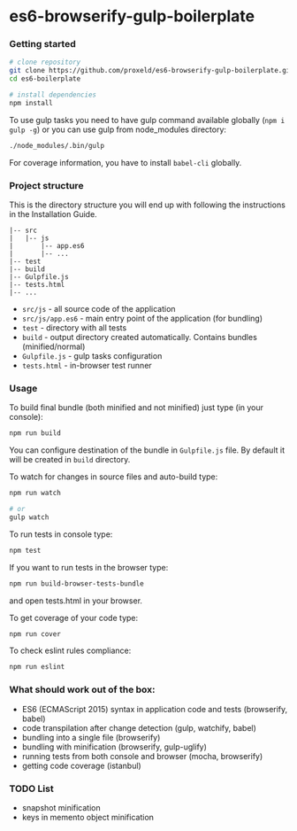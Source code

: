 es6-browserify-gulp-boilerplate
===============================

### Getting started

```bash
# clone repository
git clone https://github.com/proxeld/es6-browserify-gulp-boilerplate.git es6-boilerplate
cd es6-boilerplate

# install dependencies
npm install
```

To use gulp tasks you need to have gulp command available globally (`npm i gulp -g`) or you can use gulp from node_modules directory:

```bash
./node_modules/.bin/gulp
```

For coverage information, you have to install `babel-cli` globally.

### Project structure

This is the directory structure you will end up with following the instructions in the Installation Guide.

    |-- src 
    |   |-- js
    |       |-- app.es6
    |       |-- ...
    |-- test
    |-- build
    |-- Gulpfile.js
    |-- tests.html
    |-- ...

* `src/js` - all source code of the application
* `src/js/app.es6` - main entry point of the application (for bundling)
* `test` - directory with all tests
* `build` - output directory created automatically. Contains bundles (minified/normal)
* `Gulpfile.js` - gulp tasks configuration
* `tests.html` - in-browser test runner

### Usage

To build final bundle (both minified and not minified) just type (in your console):

```bash
npm run build
```

You can configure destination of the bundle in `Gulpfile.js` file. By default it will be created in ```build``` directory.

To watch for changes in source files and auto-build type:

```bash
npm run watch

# or
gulp watch
```

To run tests in console type:

```bash
npm test
```

If you want to run tests in the browser type:

```bash
npm run build-browser-tests-bundle
```
and open tests.html in your browser.

To get coverage of your code type:

```bash
npm run cover
```

To check eslint rules compliance:

```bash
npm run eslint
```

### What should work out of the box:

- ES6 (ECMAScript 2015) syntax in application code and tests (browserify, babel)
- code transpilation after change detection (gulp, watchify, babel)
- bundling into a single file (browserify)
- bundling with minification (browserify, gulp-uglify) 
- running tests from both console and browser (mocha, browserify)
- getting code coverage (istanbul)


### TODO List
- snapshot minification
- keys in memento object minification